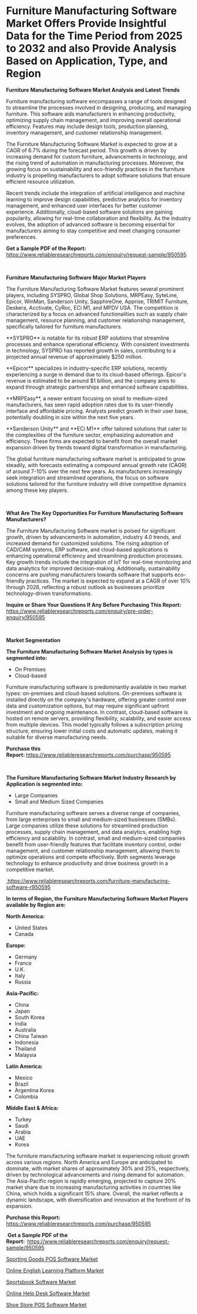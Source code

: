 <p><h1>Furniture Manufacturing Software Market Offers Provide Insightful Data for the Time Period from 2025 to 2032 and also Provide Analysis Based on Application, Type, and Region</h1></p><p><strong>Furniture Manufacturing Software Market Analysis and Latest Trends</strong></p>
<p><p>Furniture manufacturing software encompasses a range of tools designed to streamline the processes involved in designing, producing, and managing furniture. This software aids manufacturers in enhancing productivity, optimizing supply chain management, and improving overall operational efficiency. Features may include design tools, production planning, inventory management, and customer relationship management.</p><p>The Furniture Manufacturing Software Market is expected to grow at a CAGR of 6.7% during the forecast period. This growth is driven by increasing demand for custom furniture, advancements in technology, and the rising trend of automation in manufacturing processes. Moreover, the growing focus on sustainability and eco-friendly practices in the furniture industry is propelling manufacturers to adopt software solutions that ensure efficient resource utilization. </p><p>Recent trends include the integration of artificial intelligence and machine learning to improve design capabilities, predictive analytics for inventory management, and enhanced user interfaces for better customer experience. Additionally, cloud-based software solutions are gaining popularity, allowing for real-time collaboration and flexibility. As the industry evolves, the adoption of advanced software is becoming essential for manufacturers aiming to stay competitive and meet changing consumer preferences.</p></p>
<p><strong>Get a Sample PDF of the Report:&nbsp;</strong> <a href="https://www.reliableresearchreports.com/enquiry/request-sample/950595?utm_campaign=24&utm_medium=2&utm_source=Github&utm_content=ia&utm_term=06032025&utm_id=furniture-manufacturing-software">https://www.reliableresearchreports.com/enquiry/request-sample/950595</a></p>
<p>&nbsp;</p>
<p><strong>Furniture Manufacturing Software Major Market Players</strong></p>
<p><p>The Furniture Manufacturing Software Market features several prominent players, including SYSPRO, Global Shop Solutions, MRPEasy, SyteLine, Epicor, WinMan, Sanderson Unity, SapphireOne, Apprise, TRIMIT Furniture, Deskera, Acctivate, CyRoc, ECi M1, and MPDV USA. The competition is characterized by a focus on advanced functionalities such as supply chain management, resource planning, and customer relationship management, specifically tailored for furniture manufacturers.</p><p>**SYSPRO** is notable for its robust ERP solutions that streamline processes and enhance operational efficiency. With consistent investments in technology, SYSPRO has reported growth in sales, contributing to a projected annual revenue of approximately $250 million.</p><p>**Epicor** specializes in industry-specific ERP solutions, recently experiencing a surge in demand due to its cloud-based offerings. Epicor's revenue is estimated to be around $1 billion, and the company aims to expand through strategic partnerships and enhanced software capabilities.</p><p>**MRPEasy**, a newer entrant focusing on small to medium-sized manufacturers, has seen rapid adoption rates due to its user-friendly interface and affordable pricing. Analysts predict growth in their user base, potentially doubling in size within the next five years.</p><p>**Sanderson Unity** and **ECi M1** offer tailored solutions that cater to the complexities of the furniture sector, emphasizing automation and efficiency. These firms are expected to benefit from the overall market expansion driven by trends toward digital transformation in manufacturing.</p><p>The global furniture manufacturing software market is anticipated to grow steadily, with forecasts estimating a compound annual growth rate (CAGR) of around 7-10% over the next few years. As manufacturers increasingly seek integration and streamlined operations, the focus on software solutions tailored for the furniture industry will drive competitive dynamics among these key players.</p></p>
<p>&nbsp;</p>
<p><strong>What Are The Key Opportunities For Furniture Manufacturing Software Manufacturers?</strong></p>
<p><p>The Furniture Manufacturing Software market is poised for significant growth, driven by advancements in automation, industry 4.0 trends, and increased demand for customized solutions. The rising adoption of CAD/CAM systems, ERP software, and cloud-based applications is enhancing operational efficiency and streamlining production processes. Key growth trends include the integration of IoT for real-time monitoring and data analytics for improved decision-making. Additionally, sustainability concerns are pushing manufacturers towards software that supports eco-friendly practices. The market is expected to expand at a CAGR of over 10% through 2028, reflecting a robust outlook as businesses prioritize technology-driven transformations.</p></p>
<p><strong>Inquire or Share Your Questions If Any Before Purchasing This Report:</strong> <a href="https://www.reliableresearchreports.com/enquiry/pre-order-enquiry/950595?utm_campaign=24&utm_medium=2&utm_source=Github&utm_content=ia&utm_term=06032025&utm_id=furniture-manufacturing-software">https://www.reliableresearchreports.com/enquiry/pre-order-enquiry/950595</a></p>
<p>&nbsp;</p>
<p><strong>Market Segmentation</strong></p>
<p><strong>The Furniture Manufacturing Software Market Analysis by types is segmented into:</strong></p>
<p><ul><li>On Premises</li><li>Cloud-based</li></ul></p>
<p><p>Furniture manufacturing software is predominantly available in two market types: on-premises and cloud-based solutions. On-premises software is installed directly on the company's hardware, offering greater control over data and customization options, but may require significant upfront investment and ongoing maintenance. In contrast, cloud-based software is hosted on remote servers, providing flexibility, scalability, and easier access from multiple devices. This model typically follows a subscription pricing structure, ensuring lower initial costs and automatic updates, making it suitable for diverse manufacturing needs.</p></p>
<p><strong>Purchase this Report:&nbsp;</strong><a href="https://www.reliableresearchreports.com/purchase/950595?utm_campaign=24&utm_medium=2&utm_source=Github&utm_content=ia&utm_term=06032025&utm_id=furniture-manufacturing-software">https://www.reliableresearchreports.com/purchase/950595</a></p>
<p>&nbsp;</p>
<p><strong>The Furniture Manufacturing Software Market Industry Research by Application is segmented into:</strong></p>
<p><ul><li>Large Companies</li><li>Small and Medium Sized Companies</li></ul></p>
<p><p>Furniture manufacturing software serves a diverse range of companies, from large enterprises to small and medium-sized businesses (SMBs). Large companies utilize these solutions for streamlined production processes, supply chain management, and data analytics, enabling high efficiency and scalability. In contrast, small and medium-sized companies benefit from user-friendly features that facilitate inventory control, order management, and customer relationship management, allowing them to optimize operations and compete effectively. Both segments leverage technology to enhance productivity and drive business growth in a competitive market.</p></p>
<p><a href="https://www.reliableresearchreports.com/furniture-manufacturing-software-r950595?utm_campaign=24&utm_medium=2&utm_source=Github&utm_content=ia&utm_term=06032025&utm_id=furniture-manufacturing-software">&nbsp;https://www.reliableresearchreports.com/furniture-manufacturing-software-r950595</a></p>
<p><strong>In terms of Region, the Furniture Manufacturing Software Market Players available by Region are:</strong></p>
<p>
    <p> <strong> North America: </strong>
        <ul>
            <li>United States</li>
            <li>Canada</li>
        </ul>
        </p> 
    <p> <strong> Europe: </strong>
        <ul>
            <li>Germany</li>
            <li>France</li>
            <li>U.K.</li>
            <li>Italy</li>
            <li>Russia</li>
        </ul>
        </p> 
    <p> <strong> Asia-Pacific: </strong>
        <ul>
            <li>China</li>
            <li>Japan</li>
            <li>South Korea</li>
            <li>India</li>
            <li>Australia</li>
            <li>China Taiwan</li>
            <li>Indonesia</li>
            <li>Thailand</li>
            <li>Malaysia</li>
        </ul>
        </p> 
    <p> <strong> Latin America: </strong>
        <ul>
            <li>Mexico</li>
            <li>Brazil</li>
            <li>Argentina Korea</li>
            <li>Colombia</li>
        </ul>
        </p> 
    <p> <strong> Middle East & Africa: </strong>
        <ul>
            <li>Turkey</li>
            <li>Saudi</li>
            <li>Arabia</li>
            <li>UAE</li>
            <li>Korea</li>
        </ul>
    </p>
    </p>
<p><p>The furniture manufacturing software market is experiencing robust growth across various regions. North America and Europe are anticipated to dominate, with market shares of approximately 30% and 25%, respectively, driven by technological advancements and rising demand for automation. The Asia-Pacific region is rapidly emerging, projected to capture 20% market share due to increasing manufacturing activities in countries like China, which holds a significant 15% share. Overall, the market reflects a dynamic landscape, with diversification and innovation at the forefront of its expansion.</p></p>
<p><strong>Purchase this Report: </strong><a href="https://www.reliableresearchreports.com/purchase/950595?utm_campaign=24&utm_medium=2&utm_source=Github&utm_content=ia&utm_term=06032025&utm_id=furniture-manufacturing-software">https://www.reliableresearchreports.com/purchase/950595</a></p>
<p>&nbsp;<strong>Get a Sample PDF of the Report:&nbsp;&nbsp;</strong><a href="https://www.reliableresearchreports.com/enquiry/request-sample/950595?utm_campaign=24&utm_medium=2&utm_source=Github&utm_content=ia&utm_term=06032025&utm_id=furniture-manufacturing-software">https://www.reliableresearchreports.com/enquiry/request-sample/950595</a></p>
<p><strong></strong></p>
<p><p><a href="https://github.com/oeungcolesh0/Market-Research-Report-List-1/blob/main/sporting-goods-pos-software-market.md?utm_campaign=24&utm_medium=2&utm_source=Github&utm_content=ia&utm_term=06032025&utm_id=furniture-manufacturing-software">Sporting Goods POS Software Market</a></p><p><a href="https://github.com/anggigpps/Market-Research-Report-List-1/blob/main/online-english-learning-platform-market.md?utm_campaign=24&utm_medium=2&utm_source=Github&utm_content=ia&utm_term=06032025&utm_id=furniture-manufacturing-software">Online English Learning Platform Market</a></p><p><a href="https://github.com/sharphadan/Market-Research-Report-List-1/blob/main/sportsbook-software-market.md?utm_campaign=24&utm_medium=2&utm_source=Github&utm_content=ia&utm_term=06032025&utm_id=furniture-manufacturing-software">Sportsbook Software Market</a></p><p><a href="https://github.com/saoneubeh8/Market-Research-Report-List-1/blob/main/online-help-desk-software-market.md?utm_campaign=24&utm_medium=2&utm_source=Github&utm_content=ia&utm_term=06032025&utm_id=furniture-manufacturing-software">Online Help Desk Software Market</a></p><p><a href="https://github.com/chaiszepkadk/Market-Research-Report-List-1/blob/main/shoe-store-pos-software-market.md?utm_campaign=24&utm_medium=2&utm_source=Github&utm_content=ia&utm_term=06032025&utm_id=furniture-manufacturing-software">Shoe Store POS Software Market</a></p></p>